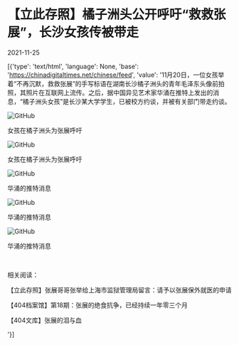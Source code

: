 # 【立此存照】橘子洲头公开呼吁“救救张展”，长沙女孩传被带走

2021-11-25

[{'type': 'text/html', 'language': None, 'base': 'https://chinadigitaltimes.net/chinese/feed', 'value': '11月20日，一位女孩举着“不再沉默，救救张展”的手写标语在湖南长沙橘子洲头的青年毛泽东头像前拍照，其照片在互联网上流传。之后，据中国异见艺术家华涌在推特上发出的消息，“橘子洲头女孩”是长沙某大学学生，已被校方约谈，并被有关部门带走约谈。

![GitHub](https://chinadigitaltimes.net/chinese/files/2021/11/橘子洲头女孩.jpg)

女孩在橘子洲头为张展呼吁

![GitHub](https://chinadigitaltimes.net/chinese/files/2021/11/橘子洲头女孩2.jpg)

女孩在橘子洲头为张展呼吁

![GitHub](https://chinadigitaltimes.net/chinese/files/2021/11/华勇.png)

华涌的推特消息

![GitHub](https://chinadigitaltimes.net/chinese/files/2021/11/橘子洲头女孩3.jpg)

华涌的推特消息

![GitHub](https://chinadigitaltimes.net/chinese/files/2021/11/橘子洲头女孩4.jpg)

华涌的推特消息

&emsp;

相关阅读：





【立此存照】张展哥哥张举给上海市监狱管理局留言：请予以张展保外就医的申请





【404档案馆】第18期：张展的绝食抗争，已经持续一年零三个月





【404文库】张展的泪与血



'}]
